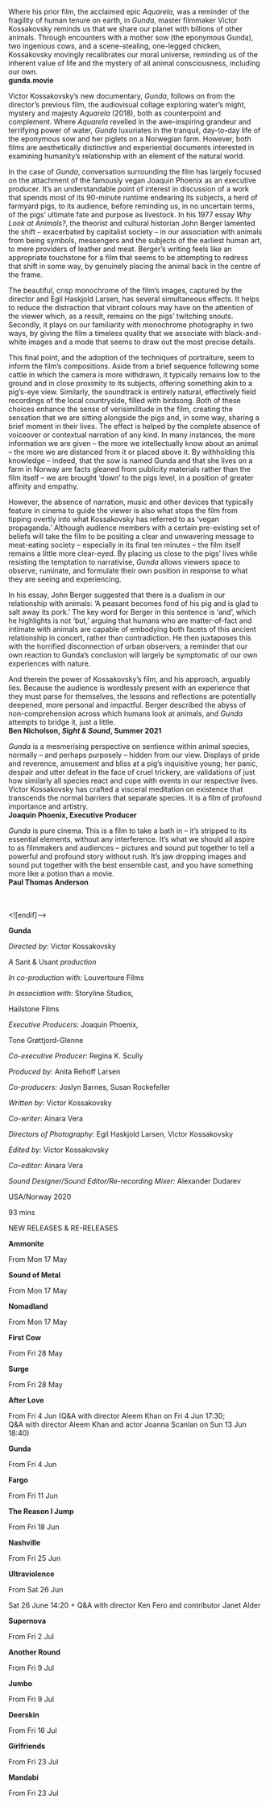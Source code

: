 Where his prior film, the acclaimed epic _Aquarela_, was a reminder of the fragility of human tenure on earth, in _Gunda_, master filmmaker Victor Kossakovsky reminds us that we share our planet with billions of other animals. Through encounters with a mother sow (the eponymous Gunda), two ingenious cows, and a scene-stealing, one-legged chicken, Kossakovsky movingly recalibrates our moral universe, reminding us of the inherent value of life and the mystery of all animal consciousness, including our own.<br>
**gunda.movie**

Victor Kossakovsky’s new documentary, _Gunda_, follows on from the director’s previous film, the audiovisual collage exploring water’s might, mystery and majesty _Aquarela_ (2018), both as counterpoint and complement. Where _Aquarela_ revelled in the awe-inspiring grandeur and terrifying power of water, _Gunda_ luxuriates in the tranquil, day-to-day life of the eponymous sow and her piglets on a Norwegian farm. However, both films are aesthetically distinctive and experiential documents interested in examining humanity’s relationship with an element of the natural world.

In the case of _Gunda_, conversation surrounding the film has largely focused on the attachment of the famously vegan Joaquin Phoenix as an executive producer. It’s an understandable point of interest in discussion of a work that spends most of its 90-minute runtime endearing its subjects, a herd of farmyard pigs, to its audience, before reminding us, in no uncertain terms, of the pigs’ ultimate fate and purpose as livestock. In his 1977 essay _Why Look at Animals?_, the theorist and cultural historian John Berger lamented the shift – exacerbated by capitalist society – in our association with animals from being symbols, messengers and the subjects of the earliest human art, to mere providers of leather and meat. Berger’s writing feels like an appropriate touchstone for a film that seems to be attempting to redress that shift in some way, by genuinely placing the animal back in the centre of the frame.

The beautiful, crisp monochrome of the film’s images, captured by the director and Egil Haskjold Larsen, has several simultaneous effects. It helps to reduce the distraction that vibrant colours may have on the attention of the viewer which, as a result, remains on the pigs’ twitching snouts. Secondly, it plays on our familiarity with monochrome photography in two ways, by giving the film a timeless quality that we associate with black-and-white images and a mode that seems to draw out the most precise details.

This final point, and the adoption of the techniques of portraiture, seem to inform the film’s compositions. Aside from a brief sequence following some cattle in which the camera is more withdrawn, it typically remains low to the ground and in close proximity to its subjects, offering something akin to a pig’s-eye view. Similarly, the soundtrack is entirely natural, effectively field recordings of the local countryside, filled with birdsong. Both of these choices enhance the sense of verisimilitude in the film, creating the sensation that we are sitting alongside the pigs and, in some way, sharing a brief moment in their lives. The effect is helped by the complete absence of voiceover or contextual narration of any kind. In many instances, the more information we are given – the more we intellectually know about an animal – the more we are distanced from it or placed above it. By withholding this knowledge – indeed, that the sow is named Gunda and that she lives on a farm in Norway are facts gleaned from publicity materials rather than the film itself – we are brought ‘down’ to the pigs level, in a position of greater affinity and empathy.

However, the absence of narration, music and other devices that typically feature in cinema to guide the viewer is also what stops the film from tipping overtly into what Kossakovsky has referred to as ‘vegan propaganda.’ Although audience members with a certain pre-existing set of beliefs will take the film to be positing a clear and unwavering message to meat-eating society – especially in its final ten minutes – the film itself remains a little more clear-eyed. By placing us close to the pigs’ lives while resisting the temptation to narrativise, _Gunda_ allows viewers space to observe, ruminate, and formulate their own position in response to what they are seeing and experiencing.

In his essay, John Berger suggested that there is a dualism in our relationship with animals: ‘A peasant becomes fond of his pig and is glad to salt away its pork.’ The key word for Berger in this sentence is ‘and’, which he highlights is not ‘but,’ arguing that humans who are matter-of-fact and intimate with animals are capable of embodying both facets of this ancient relationship in concert, rather than contradiction. He then juxtaposes this with the horrified disconnection of urban observers; a reminder that our own reaction to Gunda’s conclusion will largely be symptomatic of our own experiences with nature.

And therein the power of Kossakovsky’s film, and his approach, arguably lies. Because the audience is wordlessly present with an experience that they must parse for themselves, the lessons and reflections are potentially deepened, more personal and impactful. Berger described the abyss of non-comprehension across which humans look at animals, and _Gunda_ attempts to bridge it, just a little.<br>
**Ben Nicholson, _Sight & Sound_, Summer 2021**<br>

_Gunda_ is a mesmerising perspective on sentience within animal species, normally – and perhaps purposely – hidden from our view. Displays of pride and reverence, amusement and bliss at a pig’s inquisitive young; her panic, despair and utter defeat in the face of cruel trickery, are validations of just how similarly all species react and cope with events in our respective lives. Victor Kossakovsky has crafted a visceral meditation on existence that transcends the normal barriers that separate species. It is a film of profound importance and artistry.<br>
**Joaquin Phoenix, Executive Producer**<br>

_Gunda_ is pure cinema. This is a film to take a bath in – it’s stripped to its essential elements, without any interference. It’s what we should all aspire to as filmmakers and audiences – pictures and sound put together to tell a powerful and profound story without rush. It’s jaw dropping images and sound put together with the best ensemble cast, and you have something more like a potion than a movie.<br>
**Paul Thomas Anderson**<br>
<br><br>

<![endif]-->

**Gunda**

_Directed by:_ Victor Kossakovsky

_A_ Sant & Usant _production_

_In co-production with:_ Louvertoure Films

_In association with:_ Storyline Studios,

Hailstone Films

_Executive Producers:_ Joaquin Phoenix,

Tone Grøttjord-Glenne

_Co-executive Producer:_ Regina K. Scully

_Produced by:_ Anita Rehoff Larsen

_Co-producers:_ Joslyn Barnes, Susan Rockefeller

_Written by:_ Victor Kossakovsky

_Co-writer:_ Ainara Vera

_Directors of Photography:_ Egil Haskjold Larsen, Victor Kossakovsky

_Edited by:_ Victor Kossakovsky

_Co-editor:_ Ainara Vera

_Sound Designer/Sound Editor/Re-recording Mixer:_ Alexander Dudarev

USA/Norway 2020

93 mins

NEW RELEASES & RE-RELEASES

**Ammonite**

From Mon 17 May

**Sound of Metal**

From Mon 17 May

**Nomadland**

From Mon 17 May

**First Cow**

From Fri 28 May

**Surge**

From Fri 28 May

**After Love**

From Fri 4 Jun (Q&A with director Aleem Khan on Fri 4 Jun 17:30;  
Q&A with director Aleem Khan and actor Joanna Scanlan on Sun 13 Jun 18:40)

**Gunda**

From Fri 4 Jun

**Fargo**

From Fri 11 Jun

**The Reason I Jump**

From Fri 18 Jun

**Nashville**

From Fri 25 Jun

**Ultraviolence**

From Sat 26 Jun

Sat 26 June 14:20 + Q&A with director Ken Fero and contributor Janet Alder

**Supernova**

From Fri 2 Jul

**Another Round**

From Fri 9 Jul

**Jumbo**

From Fri 9 Jul

**Deerskin**

From Fri 16 Jul

**Girlfriends**

From Fri 23 Jul

**Mandabi**

From Fri 23 Jul
<!--stackedit_data:
eyJoaXN0b3J5IjpbLTE3NDI3Mzg1NDRdfQ==
-->